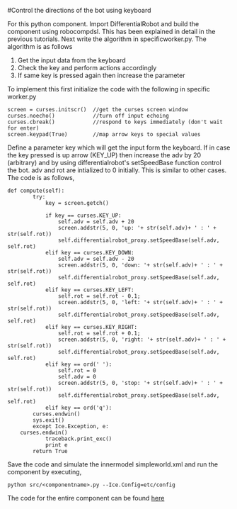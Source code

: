#Control the directions of the bot using keyboard

For this python component. Import DifferentialRobot and build the component using robocompdsl. This has been explained in detail in the previous tutorials. Next write the algorithm in specificworker.py. The algorithm is as follows

1. Get the input data from the keyboard
2. Check the key and perform actions accordingly
3. If same key is pressed again then increase the parameter

To implement this first initialize the code with the following in specific worker.py

	screen = curses.initscr()  //get the curses screen window
 	curses.noecho()            //turn off input echoing
 	curses.cbreak()            //respond to keys immediately (don't wait for enter)
	screen.keypad(True)        //map arrow keys to special values  

Define a parameter key which will get the input form the keyboard. If in case the key pressed is up arrow (KEY_UP) then increase the adv by 20 (arbitrary) and by using differentialrobot's setSpeedBase function control the bot. adv and rot are intialized to 0 initially. This is similar to other cases. The code is as follows,

	def compute(self):
            try:
                key = screen.getch()
            
                if key == curses.KEY_UP:
                    self.adv = self.adv + 20
                    screen.addstr(5, 0, 'up: '+ str(self.adv)+ ' : ' + str(self.rot))
                    self.differentialrobot_proxy.setSpeedBase(self.adv, self.rot)
                elif key == curses.KEY_DOWN:
                    self.adv = self.adv - 20
                    screen.addstr(5, 0, 'down: '+ str(self.adv)+ ' : ' + str(self.rot))
                    self.differentialrobot_proxy.setSpeedBase(self.adv, self.rot)
                elif key == curses.KEY_LEFT:
                    self.rot = self.rot - 0.1;
                    screen.addstr(5, 0, 'left: '+ str(self.adv)+ ' : ' + str(self.rot))
                    self.differentialrobot_proxy.setSpeedBase(self.adv, self.rot)
                elif key == curses.KEY_RIGHT:
                    self.rot = self.rot + 0.1;
                    screen.addstr(5, 0, 'right: '+ str(self.adv)+ ' : ' + str(self.rot))
                    self.differentialrobot_proxy.setSpeedBase(self.adv, self.rot)
                elif key == ord(' '):
                    self.rot = 0
                    self.adv = 0
                    screen.addstr(5, 0, 'stop: '+ str(self.adv)+ ' : ' + str(self.rot))
                    self.differentialrobot_proxy.setSpeedBase(self.adv, self.rot)
               	elif key == ord('q'):
		    curses.endwin()
		    sys.exit() 
            except Ice.Exception, e:
		curses.endwin()
                traceback.print_exc()
                print e
            return True

Save the code and simulate the innermodel simpleworld.xml and run the component by executing,

	python src/<componentname>.py --Ice.Config=etc/config

The code for the entire component can be found [here](https://github.com/robocomp/robocomp-robolab/tree/master/components/keyboardrobotcontroller)

